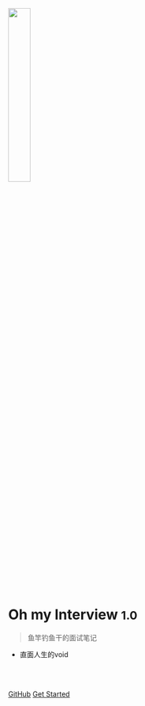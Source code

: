 <img src=https://s2.loli.net/2021/12/14/LrRycegSGZ8bzsn.png width=30% >

# Oh my Interview <small>1.0</small>

> 鱼竿钓鱼干的面试笔记

- 直面人生的void
<html>

</html>
<br>
<span id="busuanzi_container_site_pv" style='display:none'>
    👀 本站总访问量：<span id="busuanzi_value_site_pv"></span> 次
</span>
<span id="busuanzi_container_site_uv" style='display:none'>
    | 🚴‍♂️ 本站总访客数：<span id="busuanzi_value_site_uv"></span> 人
</span>
<br>

[GitHub](https://github.com/PokIsemaine/ohmyinterview/tree/master)
[Get Started](#)

